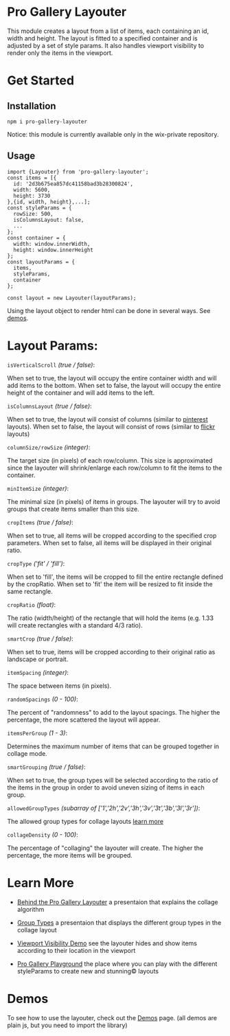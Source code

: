 # Pro Gallery Layouter
This module creates a layout from a list of items, each containing an id, width and height. The layout is fitted to a specified container and is adjusted by a set of style params. It also handles viewport visibility to render only the items in the viewport.

# Get Started
## Installation
`npm i pro-gallery-layouter`

Notice: this module is currently available only in the wix-private repository.

## Usage
```
import {Layouter} from 'pro-gallery-layouter';
const items = [{
  id: '2d3b675ea857dc41158bad3b28300824',
  width: 5600,
  height: 3730
},{id, width, height},...];
const styleParams = {
  rowSize: 500,
  isColumnsLayout: false,
  ...
};
const container = {
  width: window.innerWidth,
  height: window.innerHeight
};
const layoutParams = {
  items,
  styleParams,
  container
};

const layout = new Layouter(layoutParams);
```
Using the layout object to render html can be done in several ways. See [demos](/demos).

# Layout Params:

`isVerticalScroll` _(true / false)_:

When set to true, the layout will occupy the entire container width and will add items to the bottom. When set to false, the layout will occupy the entire height of the container and will add items to the left.

`isColumnsLayout` _(true / false)_:

When set to true, the layout will consist of columns (similar to [pinterest](https://www.pinterest.com/categories/everything/) layouts). When set to false, the layout will consist of rows (similar to [flickr](https://www.flickr.com/explore) layouts)

`columnSize/rowSize` _(integer)_:

The target size (in pixels) of each row/column. This size is approximated since the layouter will shrink/enlarge each row/column to fit the items to the container.

`minItemSize` _(integer)_:

The minimal size (in pixels) of items in groups. The layouter will try to avoid groups that create items smaller than this size.

`cropItems` _(true / false)_:

When set to true, all items will be cropped according to the specified crop parameters. When set to false, all items will be displayed in their original ratio.

`cropType` _('fit' / 'fill')_:

When set to 'fill', the items will be cropped to fill the entire rectangle defined by the cropRatio. When set to 'fit' the item will be resized to fit inside the same rectangle.

`cropRatio` _(float)_:

The ratio (width/height) of the rectangle that will hold the items (e.g. 1.33 will create rectangles with a standard 4/3 ratio).

`smartCrop` _(true / false)_:

When set to true, items will be cropped according to their original ratio as landscape or portrait.

`itemSpacing` _(integer)_:

The space between items (in pixels).

`randomSpacings` _(0 - 100)_:

The percent of "randomness" to add to the layout spacings. The higher the percentage, the more scattered the layout will appear.

`itemsPerGroup` _(1 - 3)_:

Determines the maximum number of items that can be grouped together in collage mode.

`smartGrouping` _(true / false)_:

When set to true, the group types will be selected according to the ratio of the items in the group in order to avoid uneven sizing of items in each group.

`allowedGroupTypes` _(subarray of ['1','2h','2v','3h','3v','3t','3b','3l','3r'])_:

The allowed group types for collage layouts [learn more](https://docs.google.com/presentation/d/1RGRkSmXV94dKXL-7umXcJXsgOGwcBRu0l9AcfShV21I/edit#slide=id.g2704b1b40a_0_370)

`collageDensity` _(0 - 100)_:

The percentage of "collaging" the layouter will create. The higher the percentage, the more items will be grouped.

# Learn More

* [Behind the Pro Gallery Layouter](https://docs.google.com/presentation/d/1rtLFsgeQTUGt4lTU-cLaBKhKsalQasDA6FPeBiKuJZo/present) a presentaion that explains the collage algorithm

* [Group Types](https://docs.google.com/presentation/d/1RGRkSmXV94dKXL-7umXcJXsgOGwcBRu0l9AcfShV21I/edit#slide=id.g2704b1b40a_0_370) a presentaion that displays the different group types in the collage layout

* [Viewport Visibility Demo](http://wix-private.github.io/pro-gallery-statics/) see the layouter hides and show items according to their location in the viewport

* [Pro Gallery Playground](https://progallery.wix.com/playground.html) the place where you can play with the different styleParams to create new and stunning© layouts

# Demos
To see how to use the layouter, check out the [Demos](/demos) page.
(all demos are plain js, but you need to import the library)
